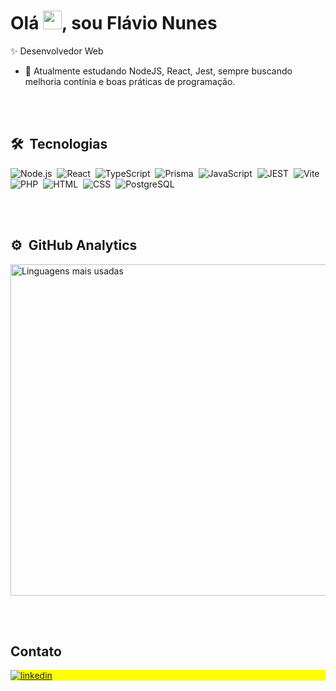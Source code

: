 <h1 align="left">Olá <img src="https://raw.githubusercontent.com/kaueMarques/kaueMarques/master/hi.gif" height="30px">, sou Flávio Nunes</h1>

 ✨ Desenvolvedor Web

- 🌱 Atualmente estudando NodeJS, React, Jest, sempre buscando melhoria contínia e boas práticas de programação.

<br><br>

## 🛠 &nbsp;Tecnologias

![Node.js](https://img.shields.io/badge/-Node.js-05122A?style=flat&logo=node.js)&nbsp;
![React](https://img.shields.io/badge/-React-05122A?style=flat&logo=react)&nbsp;
![TypeScript](https://img.shields.io/badge/-TypeScript-05122A?style=flat&logo=typescript)&nbsp;
![Prisma](https://img.shields.io/badge/-Prisma-05122A?style=flat&logo=prisma)&nbsp;
![JavaScript](https://img.shields.io/badge/-JavaScript-05122A?style=flat&logo=javascript)&nbsp;
![JEST](https://img.shields.io/badge/-Jest-05122A?style=flat&logo=jest)&nbsp;
![Vite](https://img.shields.io/badge/-Vite-05122A?style=flat&logo=vite)&nbsp;
![PHP](https://img.shields.io/badge/-PHP-05122A?style=flat&logo=php)&nbsp;
![HTML](https://img.shields.io/badge/-HTML-05122A?style=flat&logo=HTML5)&nbsp;
![CSS](https://img.shields.io/badge/-CSS-05122A?style=flat&logo=CSS3&logoColor=1572B6)&nbsp;
![PostgreSQL](https://img.shields.io/badge/-PostgreSQL-05122A?style=flat&logo=postgresql)&nbsp;

<br><br>

## ⚙️ &nbsp;GitHub Analytics

<p align="left">
<img width="530em" src="https://github-readme-stats.vercel.app/api/top-langs/?username=nunesflavio&layout=compact&theme=vision-friendly-dark" alt="Linguagens mais usadas"/>
</p>

<br><br>

## Contato

<p align="left" style="background:yellow">
<a href="https://linkedin.com/in/nunesflavio" target="_blank">
  <img align="center" src="https://img.shields.io/badge/-FlavioNunes-05122A?style=flat&logo=linkedin" alt="linkedin"/>
</a>

</p>




